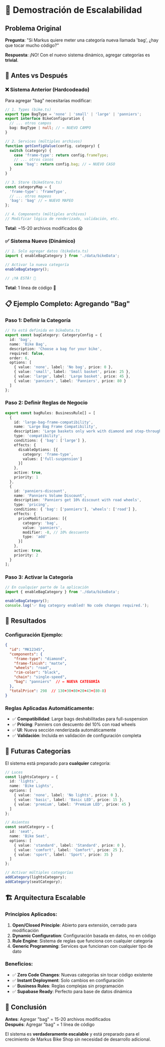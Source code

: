 # 🚀 Demostración de Escalabilidad

## Problema Original
**Pregunta**: "Si Markus quiere meter una categoría nueva llamada 'bag', ¿hay que tocar mucho código?"

**Respuesta**: ¡NO! Con el nuevo sistema dinámico, agregar categorías es **trivial**.

## 🔄 Antes vs Después

### ❌ **Sistema Anterior (Hardcodeado)**
Para agregar "bag" necesitarías modificar:

```typescript
// 1. Types (bike.ts)
export type BagType = 'none' | 'small' | 'large' | 'panniers';
export interface BikeConfiguration {
  // ... otros campos
  bag: BagType | null; // ← NUEVO CAMPO
}

// 2. Services (múltiples archivos)
function getConfigValue(config, category) {
  switch (category) {
    case 'frame-type': return config.frameType;
    // ... otros casos
    case 'bag': return config.bag; // ← NUEVO CASO
  }
}

// 3. Store (bikeStore.ts)
const categoryMap = {
  'frame-type': 'frameType',
  // ... otros mapeos
  'bag': 'bag' // ← NUEVO MAPEO
};

// 4. Components (múltiples archivos)
// Modificar lógica de renderizado, validación, etc.
```

**Total**: ~15-20 archivos modificados 😱

### ✅ **Sistema Nuevo (Dinámico)**

```typescript
// 1. Solo agregar datos (bikeData.ts)
import { enableBagCategory } from './data/bikeData';

// Activar la nueva categoría
enableBagCategory();

// ¡YA ESTÁ! 🎉
```

**Total**: 1 línea de código 🚀

## 📋 Ejemplo Completo: Agregando "Bag"

### Paso 1: Definir la Categoría
```typescript
// Ya está definida en bikeData.ts
export const bagCategory: CategoryConfig = {
  id: 'bag',
  name: 'Bike Bag',
  description: 'Choose a bag for your bike',
  required: false,
  order: 6,
  options: [
    { value: 'none', label: 'No bag', price: 0 },
    { value: 'small', label: 'Small basket', price: 25 },
    { value: 'large', label: 'Large basket', price: 45 },
    { value: 'panniers', label: 'Panniers', price: 80 }
  ]
};
```

### Paso 2: Definir Reglas de Negocio
```typescript
export const bagRules: BusinessRule[] = [
  {
    id: 'large-bag-frame-compatibility',
    name: 'Large Bag Frame Compatibility',
    description: 'Large baskets only work with diamond and step-through frames',
    type: 'compatibility',
    conditions: { 'bag': ['large'] },
    effects: {
      disableOptions: [{
        category: 'frame-type',
        values: ['full-suspension']
      }]
    },
    active: true,
    priority: 1
  },
  {
    id: 'panniers-discount',
    name: 'Panniers Volume Discount', 
    description: 'Panniers get 10% discount with road wheels',
    type: 'pricing',
    conditions: { 'bag': ['panniers'], 'wheels': ['road'] },
    effects: {
      priceModifications: [{
        category: 'bag',
        value: 'panniers',
        modifier: -8, // 10% descuento
        type: 'add'
      }]
    },
    active: true,
    priority: 2
  }
];
```

### Paso 3: Activar la Categoría
```typescript
// En cualquier parte de la aplicación
import { enableBagCategory } from './data/bikeData';

enableBagCategory();
console.log('✅ Bag category enabled! No code changes required.');
```

## 🎯 Resultados

### Configuración Ejemplo:
```json
{
  "id": "MK12345",
  "components": {
    "frame-type": "diamond",
    "frame-finish": "matte", 
    "wheels": "road",
    "rim-color": "black",
    "chain": "single-speed",
    "bag": "panniers"  // ← NUEVA CATEGORÍA
  },
  "totalPrice": 298  // 130+30+80+20+43+(80-8)
}
```

### Reglas Aplicadas Automáticamente:
- ✅ **Compatibilidad**: Large bags deshabilitadas para full-suspension
- ✅ **Pricing**: Panniers con descuento del 10% con road wheels
- ✅ **UI**: Nueva sección renderizada automáticamente
- ✅ **Validación**: Incluida en validación de configuración completa

## 🔮 Futuras Categorías

El sistema está preparado para **cualquier** categoría:

```typescript
// Luces
const lightsCategory = {
  id: 'lights',
  name: 'Bike Lights',
  options: [
    { value: 'none', label: 'No lights', price: 0 },
    { value: 'basic', label: 'Basic LED', price: 15 },
    { value: 'premium', label: 'Premium LED', price: 45 }
  ]
};

// Asientos
const seatCategory = {
  id: 'seat',
  name: 'Bike Seat',
  options: [
    { value: 'standard', label: 'Standard', price: 0 },
    { value: 'comfort', label: 'Comfort', price: 25 },
    { value: 'sport', label: 'Sport', price: 35 }
  ]
};

// Activar múltiples categorías
addCategory(lightsCategory);
addCategory(seatCategory);
```

## 🏗️ Arquitectura Escalable

### Principios Aplicados:
1. **Open/Closed Principle**: Abierto para extensión, cerrado para modificación
2. **Dynamic Configuration**: Configuración basada en datos, no en código
3. **Rule Engine**: Sistema de reglas que funciona con cualquier categoría
4. **Generic Programming**: Services que funcionan con cualquier tipo de dato

### Beneficios:
- ✅ **Zero Code Changes**: Nuevas categorías sin tocar código existente
- ✅ **Instant Deployment**: Solo cambios en configuración
- ✅ **Business Rules**: Reglas complejas sin programación
- ✅ **Supabase Ready**: Perfecto para base de datos dinámica

## 🎉 Conclusión

**Antes**: Agregar "bag" = 15-20 archivos modificados  
**Después**: Agregar "bag" = 1 línea de código

El sistema es **verdaderamente escalable** y está preparado para el crecimiento de Markus Bike Shop sin necesidad de desarrollo adicional. 